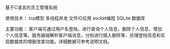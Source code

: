 基于C语言的员工管理系统

使用技术：
  tcp模型
  多线程并发
  文件IO应用
  socket编程
  SQLite 数据库
  
主要功能：
  客户端可通过用户名登陆，进行查询个人信息，删除个人信息，增加个人信息等。服务器端解析客户端消息，分别进行插入删除等，处理登陆信息和实现数据库的增删改查功能。详细数据可参考说明文档。
